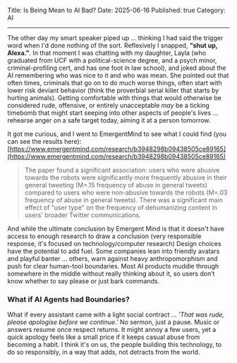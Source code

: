 Title: Is Being Mean to AI Bad?
Date: 2025-06-16
Published: true 
Category: AI 

---

The other day my smart speaker piped up ... thinking I had said the trigger word when I'd done nothing of the sort. Reflexively I snapped, **"shut up, Alexa."**. In that moment I was chatting with my daughter, Layla (who graduated from UCF with a political-science degree, and a psych minor, criminal-profiling cert, and has one foot in law school), and joked about the AI remembering who was nice to it and who was mean. She pointed out that often times, criminals that go on to do much worse things, often start with lower risk deviant behavior (think the proverbial serial killer that starts by hurting animals). Getting comfortable with things that would otherwise be considered rude, offensive, or entirely unacceptable _may_ be a ticking timebomb that might start seeping into other aspects of people's lives … rehearse anger on a safe target today, aiming it at a person tomorrow.

It got me curious, and I went to EmergentMind to see what I could find (you can see the results here):  
[https://www.emergentmind.com/research/b3948298b09438505ce89165](https://www.emergentmind.com/research/b3948298b09438505ce89165)

> The paper found a significant association: users who were abusive towards the robots were significantly more frequently abusive in their general tweeting (M=.15 frequency of abuse in general tweets) compared to users who were non-abusive towards the robots (M=.03 frequency of abuse in general tweets). There was a significant main effect of "user type" on the frequency of dehumanizing content in users' broader Twitter communications.

And while the ultimate conclusion by Emergent Mind is that it doesn't have access to enough research to draw a conclusion (very responsible response, it's focused on technology/computer research) Design choices have the potential to add fuel. Some companies lean into friendly avatars and playful banter … others, warn against heavy anthropomorphism and push for clear human-tool boundaries. Most AI products muddle through somewhere in the middle without really thinking about it, so users don’t know whether to say please or just bark commands.

### What if AI Agents had Boundaries?

What if every assistant came with a light social contract … *'That was rude, please apologise before we continue.'* No sermon, just a pause. Music or answers resume once respect returns. It might annoy a few users, yet a quick apology feels like a small price if it keeps casual abuse from becoming a habit. I think it's on us, the people building this technology, to do so responsibly, in a way that adds, not detracts from the world.